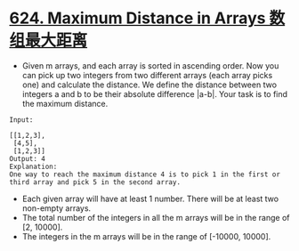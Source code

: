 # [624. Maximum Distance in Arrays 数组最大距离](https://leetcode.com/problems/maximum-distance-in-arrays/)
* Given m arrays, and each array is sorted in ascending order. Now you can pick up two integers from two different arrays (each array picks one) and calculate the distance. We define the distance between two integers a and b to be their absolute difference |a-b|. Your task is to find the maximum distance.
```text
Input:

[[1,2,3],
 [4,5],
 [1,2,3]]
Output: 4
Explanation:
One way to reach the maximum distance 4 is to pick 1 in the first or third array and pick 5 in the second array.
```
* Each given array will have at least 1 number. There will be at least two non-empty arrays.
* The total number of the integers in all the m arrays will be in the range of [2, 10000].
* The integers in the m arrays will be in the range of [-10000, 10000].